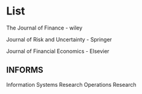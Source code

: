 # List

The Journal of Finance - wiley

Journal of Risk and Uncertainty - Springer

Journal of Financial Economics - Elsevier

## INFORMS

​​Information Systems Research
Operations Research
